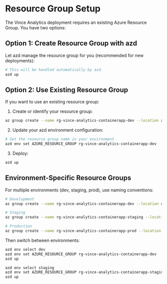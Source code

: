 # Resource Group Setup

The Vince Analytics deployment requires an existing Azure Resource Group. You have two options:

## Option 1: Create Resource Group with azd

Let azd manage the resource group for you (recommended for new deployments):

```bash
# This will be handled automatically by azd
azd up
```

## Option 2: Use Existing Resource Group

If you want to use an existing resource group:

1. Create or identify your resource group:
```bash
az group create --name rg-vince-analytics-containerapp-dev --location australiaeast
```

2. Update your azd environment configuration:
```bash
# Set the resource group name in your environment
azd env set AZURE_RESOURCE_GROUP rg-vince-analytics-containerapp-dev
```

3. Deploy:
```bash
azd up
```

## Environment-Specific Resource Groups

For multiple environments (dev, staging, prod), use naming conventions:

```bash
# Development
az group create --name rg-vince-analytics-containerapp-dev --location australiaeast

# Staging  
az group create --name rg-vince-analytics-containerapp-staging --location australiaeast

# Production
az group create --name rg-vince-analytics-containerapp-prod --location australiaeast
```

Then switch between environments:
```bash
azd env select dev
azd env set AZURE_RESOURCE_GROUP rg-vince-analytics-containerapp-dev
azd up

azd env select staging  
azd env set AZURE_RESOURCE_GROUP rg-vince-analytics-containerapp-staging
azd up
```